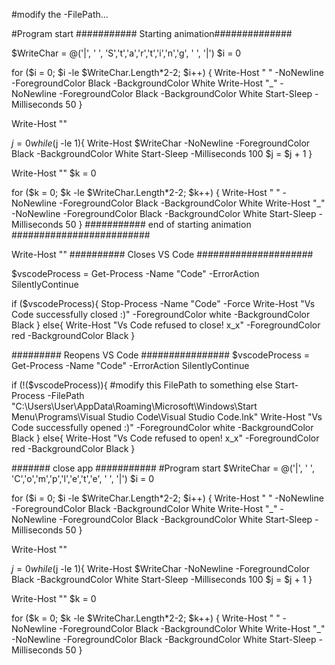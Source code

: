 #modify the -FilePath...


#Program start
########### Starting animation##############

$WriteChar = @('|', ' ', 'S','t','a','r','t','i','n','g', ' ', '|')
$i = 0

for ($i = 0; $i -le $WriteChar.Length*2-2; $i++)
{
  Write-Host " " -NoNewline -ForegroundColor Black -BackgroundColor White
  Write-Host "_" -NoNewline -ForegroundColor Black -BackgroundColor White
  Start-Sleep -Milliseconds 50
} 

Write-Host ""

$j = 0
while ($j -le 1){
  Write-Host $WriteChar -NoNewline -ForegroundColor Black -BackgroundColor White
  Start-Sleep -Milliseconds 100
  $j = $j + 1
}

Write-Host ""
$k = 0

for ($k = 0; $k -le $WriteChar.Length*2-2; $k++)
{
  Write-Host " " -NoNewline -ForegroundColor Black -BackgroundColor White
  Write-Host "_" -NoNewline -ForegroundColor Black -BackgroundColor White
  Start-Sleep -Milliseconds 50
} 
########### end of starting animation #########################

Write-Host ""
########## Closes VS Code #####################

$vscodeProcess = Get-Process -Name "Code" -ErrorAction SilentlyContinue

if ($vscodeProcess){
  Stop-Process -Name "Code" -Force
  Write-Host "Vs Code successfully closed :)" -ForegroundColor white -BackgroundColor Black
}
else{
  Write-Host "Vs Code refused to close! x_x" -ForegroundColor red -BackgroundColor Black
}

######### Reopens VS Code ################
$vscodeProcess = Get-Process -Name "Code" -ErrorAction SilentlyContinue

if (!($vscodeProcess)){
  #modify this FilePath to something else
  Start-Process -FilePath "C:\Users\User\AppData\Roaming\Microsoft\Windows\Start Menu\Programs\Visual Studio Code\Visual Studio Code.lnk"
  Write-Host "Vs Code successfully opened :)" -ForegroundColor white -BackgroundColor Black
}
else{
  Write-Host "Vs Code refused to open! x_x" -ForegroundColor red -BackgroundColor Black
}


####### close app ###########
#Program start
$WriteChar = @('|', ' ', 'C','o','m','p','l','e','t','e', ' ', '|')
$i = 0

for ($i = 0; $i -le $WriteChar.Length*2-2; $i++)
{
  Write-Host " " -NoNewline -ForegroundColor Black -BackgroundColor White
  Write-Host "_" -NoNewline -ForegroundColor Black -BackgroundColor White
  Start-Sleep -Milliseconds 50
} 

Write-Host ""

$j = 0
while ($j -le 1){
  Write-Host $WriteChar -NoNewline -ForegroundColor Black -BackgroundColor White
  Start-Sleep -Milliseconds 100
  $j = $j + 1
}

Write-Host ""
$k = 0

for ($k = 0; $k -le $WriteChar.Length*2-2; $k++)
{
  Write-Host " " -NoNewline -ForegroundColor Black -BackgroundColor White
  Write-Host "_" -NoNewline -ForegroundColor Black -BackgroundColor White
  Start-Sleep -Milliseconds 50
}
